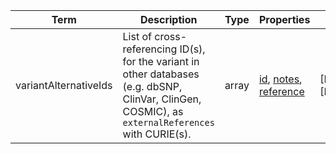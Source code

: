|Term | Description | Type | Properties | Example | Enum|
| ---| ---| ---| ---| ---| --- |
| variantAlternativeIds | List of cross-referencing ID(s), for the variant in other databases (e.g. dbSNP, ClinVar, ClinGen, COSMIC), as `externalReferences` with CURIE(s). | array | [id](./id.md), [notes](./notes.md), [reference](./reference.md) | [HASH(0x555c6bacc6e8),HASH(0x555c6bb37560),HASH(0x555c6bb8e268)]<br />[HASH(0x555c6bb8b4f8)] | NA|

